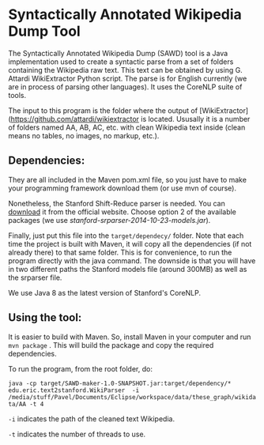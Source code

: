 # Syntactically Annotated Wikipedia Dump Tool

The Syntactically Annotated Wikipedia Dump (SAWD) tool is a Java implementation used to create a syntactic parse from a set of folders containing the Wikipedia raw text. This text can be obtained by using G. Attardi WikiExtractor Python script. The parse is for English currently (we are in process of parsing other languages). It uses the CoreNLP  suite of tools.

The input to this program is the folder where the output of [WikiExtractor](https://github.com/attardi/wikiextractor is located. Ususally it is a number of folders named AA, AB, AC, etc. with clean Wikipedia text inside (clean means no tables, no images, no markup, etc.).

## Dependencies:

They are all included in the Maven pom.xml file, so you just have to make your programming framework download them (or use mvn of course).

Nonetheless, the Stanford Shift-Reduce parser is needed. You can [download](http://nlp.stanford.edu/software/srparser.shtml) it from the official website. Choose option 2 of the available packages (we use _stanford-srparser-2014-10-23-models.jar_). 

Finally, just put this file into the `target/dependecy/` folder. Note that each time the project is built with Maven, it will copy all the dependencies (if not already there) to that same folder. This is for convenience, to run the program directly with the java command. The downside is that you will have in two different paths the Stanford models file (around 300MB) as well as the srparser file.

We use Java 8 as the latest version of Stanford's CoreNLP.

## Using the tool:

It is easier to build with Maven. So, install Maven in your computer and run 
`mvn package` . This will build the package and copy the required dependencies.

To run the program, from the root folder, do: 

`java -cp target/SAWD-maker-1.0-SNAPSHOT.jar:target/dependency/* edu.eric.text2stanford.WikiParser  -i /media/stuff/Pavel/Documents/Eclipse/workspace/data/these_graph/wikidata/AA -t 4`

`-i` indicates the path of the cleaned text Wikipedia. 

`-t` indicates the number of threads to use.


